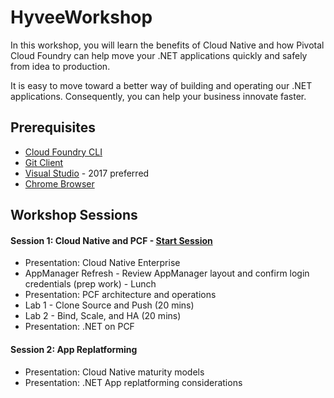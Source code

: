 # HyveeWorkshop
In this workshop, you will learn the benefits of Cloud Native and how Pivotal Cloud Foundry can help move your .NET applications quickly and safely from idea to production.

It is easy to move toward a better way of building and operating our .NET applications. Consequently, you can help your business innovate faster.

## Prerequisites
- [Cloud Foundry CLI](https://github.com/cloudfoundry/cli/releases)
- [Git Client](https://git-scm.com/downloads)
- [Visual Studio](https://www.visualstudio.com/downloads/) - 2017 preferred
- [Chrome Browser](http://www.google.com/chrome)


## Workshop Sessions

#### Session 1: Cloud Native and PCF - [Start Session](Session-01/AppMgr-Login/README.md)
  - Presentation: Cloud Native Enterprise
  - AppManager Refresh - Review AppManager layout and confirm login credentials (prep work) - Lunch
  - Presentation: PCF architecture and operations
  - Lab 1 - Clone Source and Push (20 mins)
  - Lab 2 - Bind, Scale, and HA (20 mins)
  - Presentation: .NET on PCF

#### Session 2: App Replatforming 
  - Presentation: Cloud Native maturity models
  - Presentation: .NET App replatforming considerations







